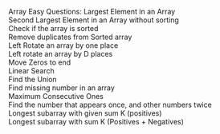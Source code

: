 Array Easy Questions:
      Largest Element in an Array  
      Second Largest Element in an Array without sorting  
      Check if the array is sorted  
      Remove duplicates from Sorted array  
      Left Rotate an array by one place  
      Left rotate an array by D places  
      Move Zeros to end  
      Linear Search  
      Find the Union  
      Find missing number in an array  
      Maximum Consecutive Ones  
      Find the number that appears once, and other numbers twice  
      Longest subarray with given sum K (positives)  
      Longest subarray with sum K (Positives + Negatives)  



